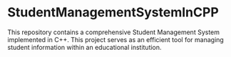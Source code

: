 # StudentManagementSystemInCPP
This repository contains a comprehensive Student Management System implemented in C++. This project serves as an efficient tool for managing student information within an educational institution.
